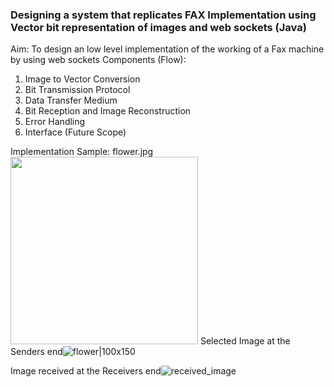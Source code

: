 ### Designing a system that replicates FAX Implementation using Vector bit representation of images and web sockets (Java)

Aim: To design an low level implementation of the working of a Fax machine by using web sockets
Components (Flow):
1. Image to Vector Conversion
2. Bit Transmission Protocol
3. Data Transfer Medium
4. Bit Reception and Image Reconstruction
5. Error Handling
6. Interface (Future Scope)


Implementation Sample: flower.jpg
<img src="https://github.com/user-attachments/assets/9f7f200f-392a-4383-b699-91ca4f04349a" width="300">
Selected Image at the Senders end![flower|100x150](https://github.com/user-attachments/assets/9f7f200f-392a-4383-b699-91ca4f04349a)

Image received at the Receivers end![received_image](https://github.com/user-attachments/assets/f6ebcdcb-250c-4d18-9063-342ad16317d1)

